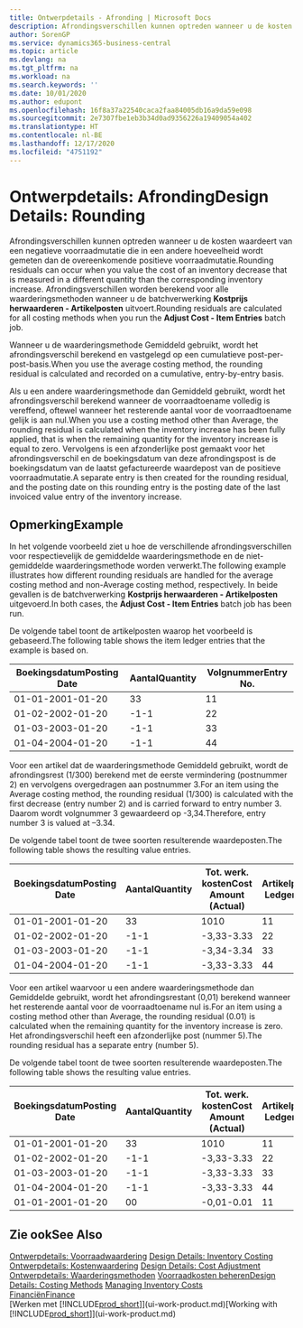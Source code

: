 ```yaml
---
title: Ontwerpdetails - Afronding | Microsoft Docs
description: Afrondingsverschillen kunnen optreden wanneer u de kosten waardeert van een negatieve voorraadmutatie die in een andere hoeveelheid wordt gemeten dan de overeenkomende positieve voorraadmutatie. Afrondingsverschillen worden berekend voor alle waarderingsmethoden wanneer u de batchverwerking **Kostprijs herwaarderen - Artikelposten** uitvoert.
author: SorenGP
ms.service: dynamics365-business-central
ms.topic: article
ms.devlang: na
ms.tgt_pltfrm: na
ms.workload: na
ms.search.keywords: ''
ms.date: 10/01/2020
ms.author: edupont
ms.openlocfilehash: 16f8a37a22540caca2faa84005db16a9da59e098
ms.sourcegitcommit: 2e7307fbe1eb3b34d0ad9356226a19409054a402
ms.translationtype: HT
ms.contentlocale: nl-BE
ms.lasthandoff: 12/17/2020
ms.locfileid: "4751192"
---
```

# <a name="design-details-rounding"></a><span data-ttu-id="bd2ab-104">Ontwerpdetails: Afronding</span><span class="sxs-lookup"><span data-stu-id="bd2ab-104">Design Details: Rounding</span></span>
<span data-ttu-id="bd2ab-105">Afrondingsverschillen kunnen optreden wanneer u de kosten waardeert van een negatieve voorraadmutatie die in een andere hoeveelheid wordt gemeten dan de overeenkomende positieve voorraadmutatie.</span><span class="sxs-lookup"><span data-stu-id="bd2ab-105">Rounding residuals can occur when you value the cost of an inventory decrease that is measured in a different quantity than the corresponding inventory increase.</span></span> <span data-ttu-id="bd2ab-106">Afrondingsverschillen worden berekend voor alle waarderingsmethoden wanneer u de batchverwerking **Kostprijs herwaarderen - Artikelposten** uitvoert.</span><span class="sxs-lookup"><span data-stu-id="bd2ab-106">Rounding residuals are calculated for all costing methods when you run the **Adjust Cost - Item Entries** batch job.</span></span>  

 <span data-ttu-id="bd2ab-107">Wanneer u de waarderingsmethode Gemiddeld gebruikt, wordt het afrondingsverschil berekend en vastgelegd op een cumulatieve post-per-post-basis.</span><span class="sxs-lookup"><span data-stu-id="bd2ab-107">When you use the average costing method, the rounding residual is calculated and recorded on a cumulative, entry-by-entry basis.</span></span>  

 <span data-ttu-id="bd2ab-108">Als u een andere waarderingsmethode dan Gemiddeld gebruikt, wordt het afrondingsverschil berekend wanneer de voorraadtoename volledig is vereffend, oftewel wanneer het resterende aantal voor de voorraadtoename gelijk is aan nul.</span><span class="sxs-lookup"><span data-stu-id="bd2ab-108">When you use a costing method other than Average, the rounding residual is calculated when the inventory increase has been fully applied, that is when the remaining quantity for the inventory increase is equal to zero.</span></span> <span data-ttu-id="bd2ab-109">Vervolgens is een afzonderlijke post gemaakt voor het afrondingsverschil en de boekingsdatum van deze afrondingspost is de boekingsdatum van de laatst gefactureerde waardepost van de positieve voorraadmutatie.</span><span class="sxs-lookup"><span data-stu-id="bd2ab-109">A separate entry is then created for the rounding residual, and the posting date on this rounding entry is the posting date of the last invoiced value entry of the inventory increase.</span></span>  

## <a name="example"></a><span data-ttu-id="bd2ab-110">Opmerking</span><span class="sxs-lookup"><span data-stu-id="bd2ab-110">Example</span></span>  
 <span data-ttu-id="bd2ab-111">In het volgende voorbeeld ziet u hoe de verschillende afrondingsverschillen voor respectievelijk de gemiddelde waarderingsmethode en de niet-gemiddelde waarderingsmethode worden verwerkt.</span><span class="sxs-lookup"><span data-stu-id="bd2ab-111">The following example illustrates how different rounding residuals are handled for the average costing method and non-Average costing method, respectively.</span></span> <span data-ttu-id="bd2ab-112">In beide gevallen is de batchverwerking **Kostprijs herwaarderen - Artikelposten** uitgevoerd.</span><span class="sxs-lookup"><span data-stu-id="bd2ab-112">In both cases, the **Adjust Cost - Item Entries** batch job has been run.</span></span>  

 <span data-ttu-id="bd2ab-113">De volgende tabel toont de artikelposten waarop het voorbeeld is gebaseerd.</span><span class="sxs-lookup"><span data-stu-id="bd2ab-113">The following table shows the item ledger entries that the example is based on.</span></span>  

|<span data-ttu-id="bd2ab-114">Boekingsdatum</span><span class="sxs-lookup"><span data-stu-id="bd2ab-114">Posting Date</span></span>|<span data-ttu-id="bd2ab-115">Aantal</span><span class="sxs-lookup"><span data-stu-id="bd2ab-115">Quantity</span></span>|<span data-ttu-id="bd2ab-116">Volgnummer</span><span class="sxs-lookup"><span data-stu-id="bd2ab-116">Entry No.</span></span>|  
|------------------|--------------|---------------|  
|<span data-ttu-id="bd2ab-117">01-01-20</span><span class="sxs-lookup"><span data-stu-id="bd2ab-117">01-01-20</span></span>|<span data-ttu-id="bd2ab-118">3</span><span class="sxs-lookup"><span data-stu-id="bd2ab-118">3</span></span>|<span data-ttu-id="bd2ab-119">1</span><span class="sxs-lookup"><span data-stu-id="bd2ab-119">1</span></span>|  
|<span data-ttu-id="bd2ab-120">01-02-20</span><span class="sxs-lookup"><span data-stu-id="bd2ab-120">02-01-20</span></span>|<span data-ttu-id="bd2ab-121">-1</span><span class="sxs-lookup"><span data-stu-id="bd2ab-121">-1</span></span>|<span data-ttu-id="bd2ab-122">2</span><span class="sxs-lookup"><span data-stu-id="bd2ab-122">2</span></span>|  
|<span data-ttu-id="bd2ab-123">01-03-20</span><span class="sxs-lookup"><span data-stu-id="bd2ab-123">03-01-20</span></span>|<span data-ttu-id="bd2ab-124">-1</span><span class="sxs-lookup"><span data-stu-id="bd2ab-124">-1</span></span>|<span data-ttu-id="bd2ab-125">3</span><span class="sxs-lookup"><span data-stu-id="bd2ab-125">3</span></span>|  
|<span data-ttu-id="bd2ab-126">01-04-20</span><span class="sxs-lookup"><span data-stu-id="bd2ab-126">04-01-20</span></span>|<span data-ttu-id="bd2ab-127">-1</span><span class="sxs-lookup"><span data-stu-id="bd2ab-127">-1</span></span>|<span data-ttu-id="bd2ab-128">4</span><span class="sxs-lookup"><span data-stu-id="bd2ab-128">4</span></span>|  

 <span data-ttu-id="bd2ab-129">Voor een artikel dat de waarderingsmethode Gemiddeld gebruikt, wordt de afrondingsrest (1/300) berekend met de eerste vermindering (postnummer 2) en vervolgens overgedragen aan postnummer 3.</span><span class="sxs-lookup"><span data-stu-id="bd2ab-129">For an item using the Average costing method, the rounding residual (1/300) is calculated with the first decrease (entry number 2) and is carried forward to entry number 3.</span></span> <span data-ttu-id="bd2ab-130">Daarom wordt volgnummer 3 gewaardeerd op -3,34.</span><span class="sxs-lookup"><span data-stu-id="bd2ab-130">Therefore, entry number 3 is valued at –3.34.</span></span>  

 <span data-ttu-id="bd2ab-131">De volgende tabel toont de twee soorten resulterende waardeposten.</span><span class="sxs-lookup"><span data-stu-id="bd2ab-131">The following table shows the resulting value entries.</span></span>  

|<span data-ttu-id="bd2ab-132">Boekingsdatum</span><span class="sxs-lookup"><span data-stu-id="bd2ab-132">Posting Date</span></span>|<span data-ttu-id="bd2ab-133">Aantal</span><span class="sxs-lookup"><span data-stu-id="bd2ab-133">Quantity</span></span>|<span data-ttu-id="bd2ab-134">Tot. werk. kosten</span><span class="sxs-lookup"><span data-stu-id="bd2ab-134">Cost Amount (Actual)</span></span>|<span data-ttu-id="bd2ab-135">Artikelpostnr.</span><span class="sxs-lookup"><span data-stu-id="bd2ab-135">Item Ledger Entry No.</span></span>|<span data-ttu-id="bd2ab-136">Volgnummer</span><span class="sxs-lookup"><span data-stu-id="bd2ab-136">Entry No.</span></span>|  
|------------------|--------------|----------------------------|---------------------------|---------------|  
|<span data-ttu-id="bd2ab-137">01-01-20</span><span class="sxs-lookup"><span data-stu-id="bd2ab-137">01-01-20</span></span>|<span data-ttu-id="bd2ab-138">3</span><span class="sxs-lookup"><span data-stu-id="bd2ab-138">3</span></span>|<span data-ttu-id="bd2ab-139">10</span><span class="sxs-lookup"><span data-stu-id="bd2ab-139">10</span></span>|<span data-ttu-id="bd2ab-140">1</span><span class="sxs-lookup"><span data-stu-id="bd2ab-140">1</span></span>|<span data-ttu-id="bd2ab-141">1</span><span class="sxs-lookup"><span data-stu-id="bd2ab-141">1</span></span>|  
|<span data-ttu-id="bd2ab-142">01-02-20</span><span class="sxs-lookup"><span data-stu-id="bd2ab-142">02-01-20</span></span>|<span data-ttu-id="bd2ab-143">-1</span><span class="sxs-lookup"><span data-stu-id="bd2ab-143">-1</span></span>|<span data-ttu-id="bd2ab-144">-3,33</span><span class="sxs-lookup"><span data-stu-id="bd2ab-144">-3.33</span></span>|<span data-ttu-id="bd2ab-145">2</span><span class="sxs-lookup"><span data-stu-id="bd2ab-145">2</span></span>|<span data-ttu-id="bd2ab-146">2</span><span class="sxs-lookup"><span data-stu-id="bd2ab-146">2</span></span>|  
|<span data-ttu-id="bd2ab-147">01-03-20</span><span class="sxs-lookup"><span data-stu-id="bd2ab-147">03-01-20</span></span>|<span data-ttu-id="bd2ab-148">-1</span><span class="sxs-lookup"><span data-stu-id="bd2ab-148">-1</span></span>|<span data-ttu-id="bd2ab-149">-3,34</span><span class="sxs-lookup"><span data-stu-id="bd2ab-149">-3.34</span></span>|<span data-ttu-id="bd2ab-150">3</span><span class="sxs-lookup"><span data-stu-id="bd2ab-150">3</span></span>|<span data-ttu-id="bd2ab-151">3</span><span class="sxs-lookup"><span data-stu-id="bd2ab-151">3</span></span>|  
|<span data-ttu-id="bd2ab-152">01-04-20</span><span class="sxs-lookup"><span data-stu-id="bd2ab-152">04-01-20</span></span>|<span data-ttu-id="bd2ab-153">-1</span><span class="sxs-lookup"><span data-stu-id="bd2ab-153">-1</span></span>|<span data-ttu-id="bd2ab-154">-3,33</span><span class="sxs-lookup"><span data-stu-id="bd2ab-154">-3.33</span></span>|<span data-ttu-id="bd2ab-155">4</span><span class="sxs-lookup"><span data-stu-id="bd2ab-155">4</span></span>|<span data-ttu-id="bd2ab-156">4</span><span class="sxs-lookup"><span data-stu-id="bd2ab-156">4</span></span>|  

 <span data-ttu-id="bd2ab-157">Voor een artikel waarvoor u een andere waarderingsmethode dan Gemiddelde gebruikt, wordt het afrondingsrestant (0,01) berekend wanneer het resterende aantal voor de voorraadtoename nul is.</span><span class="sxs-lookup"><span data-stu-id="bd2ab-157">For an item using a costing method other than Average, the rounding residual (0.01) is calculated when the remaining quantity for the inventory increase is zero.</span></span> <span data-ttu-id="bd2ab-158">Het afrondingsverschil heeft een afzonderlijke post (nummer 5).</span><span class="sxs-lookup"><span data-stu-id="bd2ab-158">The rounding residual has a separate entry (number 5).</span></span>  

 <span data-ttu-id="bd2ab-159">De volgende tabel toont de twee soorten resulterende waardeposten.</span><span class="sxs-lookup"><span data-stu-id="bd2ab-159">The following table shows the resulting value entries.</span></span>  

|<span data-ttu-id="bd2ab-160">Boekingsdatum</span><span class="sxs-lookup"><span data-stu-id="bd2ab-160">Posting Date</span></span>|<span data-ttu-id="bd2ab-161">Aantal</span><span class="sxs-lookup"><span data-stu-id="bd2ab-161">Quantity</span></span>|<span data-ttu-id="bd2ab-162">Tot. werk. kosten</span><span class="sxs-lookup"><span data-stu-id="bd2ab-162">Cost Amount (Actual)</span></span>|<span data-ttu-id="bd2ab-163">Artikelpostnr.</span><span class="sxs-lookup"><span data-stu-id="bd2ab-163">Item Ledger Entry No.</span></span>|<span data-ttu-id="bd2ab-164">Volgnummer</span><span class="sxs-lookup"><span data-stu-id="bd2ab-164">Entry No.</span></span>|  
|------------------|--------------|----------------------------|---------------------------|---------------|  
|<span data-ttu-id="bd2ab-165">01-01-20</span><span class="sxs-lookup"><span data-stu-id="bd2ab-165">01-01-20</span></span>|<span data-ttu-id="bd2ab-166">3</span><span class="sxs-lookup"><span data-stu-id="bd2ab-166">3</span></span>|<span data-ttu-id="bd2ab-167">10</span><span class="sxs-lookup"><span data-stu-id="bd2ab-167">10</span></span>|<span data-ttu-id="bd2ab-168">1</span><span class="sxs-lookup"><span data-stu-id="bd2ab-168">1</span></span>|<span data-ttu-id="bd2ab-169">1</span><span class="sxs-lookup"><span data-stu-id="bd2ab-169">1</span></span>|  
|<span data-ttu-id="bd2ab-170">01-02-20</span><span class="sxs-lookup"><span data-stu-id="bd2ab-170">02-01-20</span></span>|<span data-ttu-id="bd2ab-171">-1</span><span class="sxs-lookup"><span data-stu-id="bd2ab-171">-1</span></span>|<span data-ttu-id="bd2ab-172">-3,33</span><span class="sxs-lookup"><span data-stu-id="bd2ab-172">-3.33</span></span>|<span data-ttu-id="bd2ab-173">2</span><span class="sxs-lookup"><span data-stu-id="bd2ab-173">2</span></span>|<span data-ttu-id="bd2ab-174">2</span><span class="sxs-lookup"><span data-stu-id="bd2ab-174">2</span></span>|  
|<span data-ttu-id="bd2ab-175">01-03-20</span><span class="sxs-lookup"><span data-stu-id="bd2ab-175">03-01-20</span></span>|<span data-ttu-id="bd2ab-176">-1</span><span class="sxs-lookup"><span data-stu-id="bd2ab-176">-1</span></span>|<span data-ttu-id="bd2ab-177">-3,33</span><span class="sxs-lookup"><span data-stu-id="bd2ab-177">-3.33</span></span>|<span data-ttu-id="bd2ab-178">3</span><span class="sxs-lookup"><span data-stu-id="bd2ab-178">3</span></span>|<span data-ttu-id="bd2ab-179">3</span><span class="sxs-lookup"><span data-stu-id="bd2ab-179">3</span></span>|  
|<span data-ttu-id="bd2ab-180">01-04-20</span><span class="sxs-lookup"><span data-stu-id="bd2ab-180">04-01-20</span></span>|<span data-ttu-id="bd2ab-181">-1</span><span class="sxs-lookup"><span data-stu-id="bd2ab-181">-1</span></span>|<span data-ttu-id="bd2ab-182">-3,33</span><span class="sxs-lookup"><span data-stu-id="bd2ab-182">-3.33</span></span>|<span data-ttu-id="bd2ab-183">4</span><span class="sxs-lookup"><span data-stu-id="bd2ab-183">4</span></span>|<span data-ttu-id="bd2ab-184">4</span><span class="sxs-lookup"><span data-stu-id="bd2ab-184">4</span></span>|  
|<span data-ttu-id="bd2ab-185">01-01-20</span><span class="sxs-lookup"><span data-stu-id="bd2ab-185">01-01-20</span></span>|<span data-ttu-id="bd2ab-186">0</span><span class="sxs-lookup"><span data-stu-id="bd2ab-186">0</span></span>|<span data-ttu-id="bd2ab-187">-0,01</span><span class="sxs-lookup"><span data-stu-id="bd2ab-187">-0.01</span></span>|<span data-ttu-id="bd2ab-188">1</span><span class="sxs-lookup"><span data-stu-id="bd2ab-188">1</span></span>|<span data-ttu-id="bd2ab-189">5</span><span class="sxs-lookup"><span data-stu-id="bd2ab-189">5</span></span>|  

## <a name="see-also"></a><span data-ttu-id="bd2ab-190">Zie ook</span><span class="sxs-lookup"><span data-stu-id="bd2ab-190">See Also</span></span>  
 <span data-ttu-id="bd2ab-191">[Ontwerpdetails: Voorraadwaardering](design-details-inventory-costing.md) </span><span class="sxs-lookup"><span data-stu-id="bd2ab-191">[Design Details: Inventory Costing](design-details-inventory-costing.md) </span></span>  
 <span data-ttu-id="bd2ab-192">[Ontwerpdetails: Kostenwaardering](design-details-cost-adjustment.md) </span><span class="sxs-lookup"><span data-stu-id="bd2ab-192">[Design Details: Cost Adjustment](design-details-cost-adjustment.md) </span></span>  
 <span data-ttu-id="bd2ab-193">[Ontwerpdetails: Waarderingsmethoden](design-details-costing-methods.md) [Voorraadkosten beheren](finance-manage-inventory-costs.md)</span><span class="sxs-lookup"><span data-stu-id="bd2ab-193">[Design Details: Costing Methods](design-details-costing-methods.md) [Managing Inventory Costs](finance-manage-inventory-costs.md)</span></span>  
 [<span data-ttu-id="bd2ab-194">Financiën</span><span class="sxs-lookup"><span data-stu-id="bd2ab-194">Finance</span></span>](finance.md)  
 <span data-ttu-id="bd2ab-195">[Werken met [!INCLUDE[prod_short](includes/prod_short.md)]](ui-work-product.md)</span><span class="sxs-lookup"><span data-stu-id="bd2ab-195">[Working with [!INCLUDE[prod_short](includes/prod_short.md)]](ui-work-product.md)</span></span>
